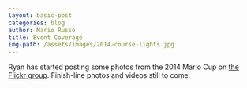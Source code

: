 ```yaml
---
layout: basic-post
categories: blog
author: Mario Russo
title: Event Coverage
img-path: /assets/images/2014-course-lights.jpg
---
```

Ryan has started posting some photos from the 2014 Mario Cup on [the Flickr group](https://www.flickr.com/groups/SSBLA). Finish-line photos and videos still to come. 
